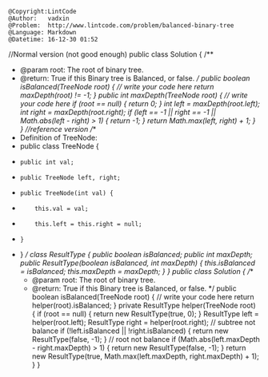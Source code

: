 ```
@Copyright:LintCode
@Author:   vadxin
@Problem:  http://www.lintcode.com/problem/balanced-binary-tree
@Language: Markdown
@Datetime: 16-12-30 01:52
```

//Normal version (not good enough)
public class Solution {
/**
* @param root: The root of binary tree.
* @return: True if this Binary tree is Balanced, or false.
*/
public boolean isBalanced(TreeNode root) {
// write your code here
return maxDepth(root) != -1;
}
public int maxDepth(TreeNode root) {
// write your code here
if (root == null) {
return 0;
}
int left = maxDepth(root.left);
int right = maxDepth(root.right);
if (left == -1 || right == -1 || Math.abs(left - right) &gt; 1) {
return -1;
}
return Math.max(left, right) + 1;
}
}
//reference version
/**
 * Definition of TreeNode:
 * public class TreeNode {
 *     public int val;
 *     public TreeNode left, right;
 *     public TreeNode(int val) {
 *         this.val = val;
 *         this.left = this.right = null;
 *     }
 * }
 */
class ResultType {
    public boolean isBalanced;
    public int maxDepth;
    public ResultType(boolean isBalanced, int maxDepth) {
        this.isBalanced = isBalanced;
        this.maxDepth = maxDepth;
    }
}
public class Solution {
    /**
     * @param root: The root of binary tree.
     * @return: True if this Binary tree is Balanced, or false.
     */
    public boolean isBalanced(TreeNode root) {
        // write your code here
        return helper(root).isBalanced;
    }
    private ResultType helper(TreeNode root) {
        if (root == null) {
            return new ResultType(true, 0);
        }
        ResultType left = helper(root.left);
        ResultType right = helper(root.right);
        // subtree not balance
        if (!left.isBalanced || !right.isBalanced) {
            return new ResultType(false, -1);
        }
        // root not balance
        if (Math.abs(left.maxDepth - right.maxDepth) > 1) {
            return new ResultType(false, -1);
        }
        return new ResultType(true, Math.max(left.maxDepth, right.maxDepth) + 1);
    }
}